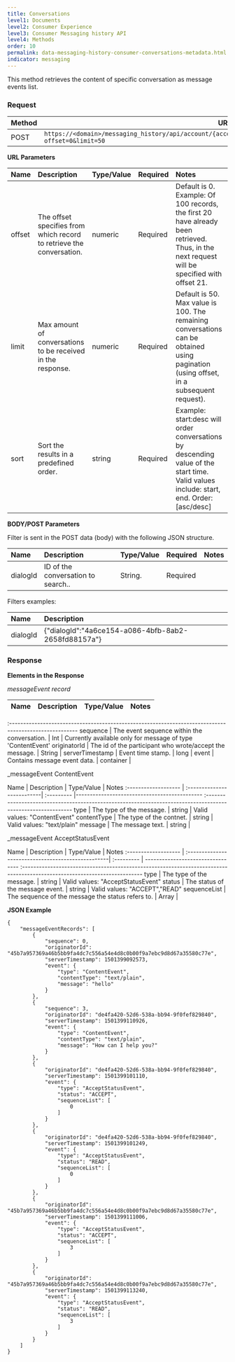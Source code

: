 ```yaml
---
title: Conversations
level1: Documents
level2: Consumer Experience
level3: Consumer Messaging history API
level4: Methods
order: 10
permalink: data-messaging-history-consumer-conversations-metadata.html
indicator: messaging
---
```


This method retrieves the content of specific conversation as message events list.

### Request

Method | URL
------ | ---------------------------------------------------------------------------------------------------
POST   | `https://<domain>/messaging_history/api/account/{accountID}/conversations/conversation/content/search?offset=0&limit=50`

**URL Parameters**

Name   | Description                                                          | Type/Value | Required | Notes
:----- | :------------------------------------------------------------------- | :--------- | :------- | :--------------------------------------------------------------------------------------------------------------------------------------------
offset | The offset specifies from which record to retrieve the conversation. | numeric    | Required | Default is 0\. Example: Of 100 records, the first 20 have already been retrieved. Thus, in the next request will be specified with offset 21.
limit  | Max amount of conversations to be received in the response.          | numeric    | Required | Default is 50\. Max value is 100\. The remaining conversations can be obtained using pagination (using offset, in a subsequent request).
sort   | Sort the results in a predefined order.                              | string     | Required | Example: start:desc will order conversations by descending value of the start time. Valid values include: start, end. Order:[asc/desc]

**BODY/POST Parameters**

Filter is sent in the POST data (body) with the following JSON structure.

Name        | Description                        | Type/Value | Required | Notes
:---------- | :----------------------------------| :----------| :------- | :----
dialogId    | ID of the conversation to search.. | String.    | Required | 


Filters examples:

Name                | Description
:------------------ | :----------------------------------------------------------------------------------------------------------------------------------------------------------------------------------------------------------------------
dialogId            | {"dialogId":"4a6ce154-a086-4bfb-8ab2-2658fd88157a"}

### Response

**Elements in the Response**

_messageEvent record_

Name                 | Description                                               | Type/Value | Notes
:------------------- | :-------------------------------------------------------- | :--------- | --------------
:------------------------------------------------------------------------------------------------------
sequence             | The event sequence within the conversation.               | Int        | Currently available only for message of type 'ContentEvent'
originatorId         | The id of the participant who wrote/accept the message.   | String     |
serverTimestamp      | Event time stamp.                                         | long       |
event                | Contains message event data.                              | container  |

_messageEvent ContentEvent 

Name                 | Description                | Type/Value | Notes
:------------------- | :--------------------------| :--------- |--------------------------------------------- :------------------------------------------------------------------------------------------------------------
type                 | The type of the message.   | string     | Valid values: "ContentEvent"
contentType          | The type of the contnet.   | string     | Valid values: "text/plain"
message              | The message text.          | string     | 



_messageEvent AcceptStatusEvent

Name                 | Description                                        | Type/Value | Notes
:------------------- | :--------------------------------------------------| :--------- | --------------------------------- :-------------------------------------------------------------------------------------------------------------------------
type                 | The type of the message.                           | string     | Valid values: "AcceptStatusEvent"
status               | The status of the message event.                   | string     | Valid values: "ACCEPT","READ" 
sequenceList         | The sequence of the message the status refers to.  | Array<Int> |

**JSON Example**

```
{
    "messageEventRecords": [
        {
            "sequence": 0,
            "originatorId": "45b7a957369a46b5bb9fa4dc7c556a54e4d8c0b00f9a7ebc9d8d67a35580c77e",
            "serverTimestamp": 1501399092573,
            "event": {
                "type": "ContentEvent",
                "contentType": "text/plain",
                "message": "hello"
            }
        },
        {
            "sequence": 3,
            "originatorId": "de4fa420-52d6-538a-bb94-9f0fef829840",
            "serverTimestamp": 1501399110926,
            "event": {
                "type": "ContentEvent",
                "contentType": "text/plain",
                "message": "How can I help you?"
            }
        },
        {
            "originatorId": "de4fa420-52d6-538a-bb94-9f0fef829840",
            "serverTimestamp": 1501399101110,
            "event": {
                "type": "AcceptStatusEvent",
                "status": "ACCEPT",
                "sequenceList": [
                    0
                ]
            }
        },
        {
            "originatorId": "de4fa420-52d6-538a-bb94-9f0fef829840",
            "serverTimestamp": 1501399101249,
            "event": {
                "type": "AcceptStatusEvent",
                "status": "READ",
                "sequenceList": [
                    0
                ]
            }
        },
        {
            "originatorId": "45b7a957369a46b5bb9fa4dc7c556a54e4d8c0b00f9a7ebc9d8d67a35580c77e",
            "serverTimestamp": 1501399111006,
            "event": {
                "type": "AcceptStatusEvent",
                "status": "ACCEPT",
                "sequenceList": [
                    3
                ]
            }
        },
        {
            "originatorId": "45b7a957369a46b5bb9fa4dc7c556a54e4d8c0b00f9a7ebc9d8d67a35580c77e",
            "serverTimestamp": 1501399113240,
            "event": {
                "type": "AcceptStatusEvent",
                "status": "READ",
                "sequenceList": [
                    3
                ]
            }
        }
    ]
}

```
